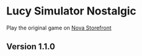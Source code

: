 # Lucy Simulator Nostalgic
Play the original game on [Nova Storefront](https://get-nova.glitch.me)

## Version 1.1.0
